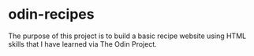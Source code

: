 # odin-recipes
The purpose of this project is to build a basic recipe website using HTML skills that I have learned via The Odin Project.